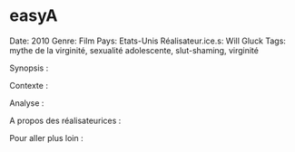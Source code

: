 # easyA

Date: 2010
Genre: Film
Pays: Etats-Unis
Réalisateur.ice.s: Will Gluck 
Tags: mythe de la virginité, sexualité adolescente, slut-shaming, virginité

Synopsis : 

Contexte : 

Analyse : 

A propos des réalisateurices : 

Pour aller plus loin :